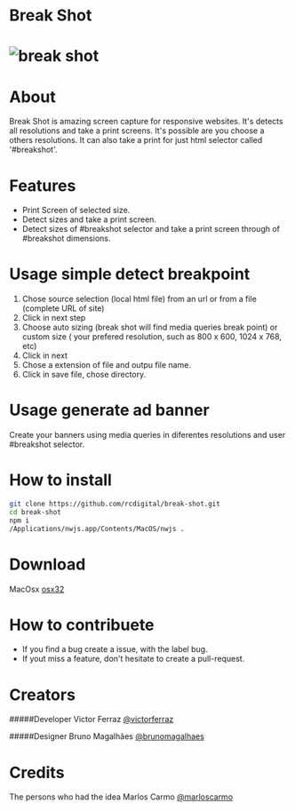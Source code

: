 # Break Shot
# ![break shot](http://i.imgur.com/pz4yf10.jpg?1)

# About
Break Shot is amazing screen capture for responsive websites. It's detects all resolutions and take a print screens.
It's possible are you choose a others resolutions.
It can also take a print for just html selector called '#breakshot'.

# Features
- Print Screen of selected size.
- Detect sizes and take a print screen.
- Detect sizes of #breakshot selector and take a print screen through of #breakshot dimensions. 


# Usage simple detect breakpoint
1. Chose source selection (local html file) from an url or from a file (complete URL of site)
2. Click in next step
3. Choose auto sizing (break shot will find media queries break point) or custom size ( your prefered resolution, such as 800 x 600, 1024 x 768, etc)
4. Click in next
5. Chose a extension of file and outpu file name.
6. Click in save file, chose directory.

# Usage generate ad banner
Create your banners using media queries in diferentes resolutions and user #breakshot selector. 

# How to install
```bash
git clone https://github.com/rcdigital/break-shot.git
cd break-shot
npm i
/Applications/nwjs.app/Contents/MacOS/nwjs . 

```

# Download
MacOsx [osx32](https://github.com/rcdigital/break-shot/releases/download/1.0/break-shot-osx32.zip) 

# How to  contribuete
- If you find a bug create a issue, with the label bug.
- If yout miss a feature, don't hesitate to create a pull-request. 


# Creators 
#####Developer
Victor Ferraz [@victorferraz](https://github.com/victorferraz)

#####Designer
Bruno Magalhães [@brunomagalhaes](https://www.facebook.com/BrunodeMagalhaes?fref=ts)

# Credits 
The persons who had the idea
Marlos Carmo [@marloscarmo](https://github.com/marloscarmo)
